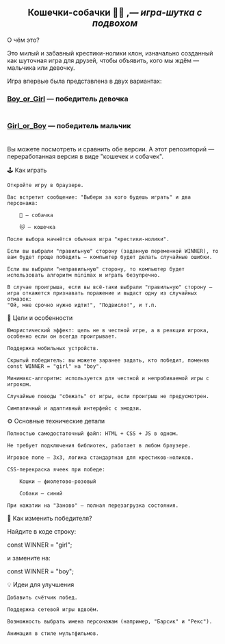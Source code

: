 <h2 align="center">
 Кошечки-собачки 🐶🐱  ,<i>— игра-шутка с подвохом</i> 
</h2>
О чём это?

Это милый и забавный крестики-нолики клон, изначально созданный как шуточная игра для друзей, чтобы объявить, кого мы ждём — мальчика или девочку.

Игра впервые была представлена в двух вариантах:
    <h3><a href="https://aligatorru.github.io">Boy_or_Girl</a> — победитель девочка<br><br></h3>
    <h3><a href="https://aligatorru.github.io">Girl_or_Boy</a> — победитель мальчик<br><br></h3>
Вы можете посмотреть и сравнить обе версии. А этот репозиторий — переработанная версия в виде "кошечек и собачек".


🕹️ Как играть

    Откройте игру в браузере.

    Вас встретит сообщение: "Выбери за кого будешь играть" и два персонажа:

        🐶 — собачка

        🐱 — кошечка

    После выбора начнётся обычная игра "крестики-нолики".

    Если вы выбрали "правильную" сторону (заданную переменной WINNER), то вам будет проще победить — компьютер будет делать случайные ошибки.

    Если вы выбрали "неправильную" сторону, то компьютер будет использовать алгоритм minimax и играть безупречно.

    В случае проигрыша, если вы всё-таки выбрали "правильную" сторону — игра откажется признавать поражение и выдаст одну из случайных отмазок:
    "Ой, мне срочно нужно идти!", "Подвисло!", и т.п.


🎯 Цели и особенности

    Юмористический эффект: цель не в честной игре, а в реакции игрока, особенно если он всегда проигрывает.

    Поддержка мобильных устройств.

    Скрытый победитель: вы можете заранее задать, кто победит, поменяв const WINNER = "girl" на "boy".

    Минимакс-алгоритм: используется для честной и непробиваемой игры с игроком.

    Случайные поводы "сбежать" от игры, если проигрыш не предусмотрен.

    Симпатичный и адаптивный интерфейс с эмодзи.

⚙️ Основные технические детали

    Полностью самодостаточный файл: HTML + CSS + JS в одном.

    Не требует подключения библиотек, работает в любом браузере.

    Игровое поле — 3x3, логика стандартная для крестиков-ноликов.

    CSS-перекраска ячеек при победе:

        Кошки — фиолетово-розовый

        Собаки — синий

    При нажатии на "Заново" — полная перезагрузка состояния.

🧩 Как изменить победителя?

Найдите в коде строку:

const WINNER = "girl";

и замените на:

const WINNER = "boy";

💡 Идеи для улучшения

    Добавить счётчик побед.

    Поддержка сетевой игры вдвоём.

    Возможность выбрать имена персонажам (например, "Барсик" и "Рекс").

    Анимация в стиле мультфильмов.
